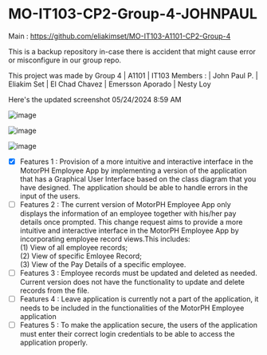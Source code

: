 # MO-IT103-CP2-Group-4-JOHNPAUL

Main : https://github.com/eliakimset/MO-IT103-A1101-CP2-Group-4

This is a backup repository in-case there is accident that might cause error or misconfigure in our group repo. 

This project was made by Group 4 | A1101 | IT103 
Members : | John Paul P. | Eliakim Set | El Chad Chavez | Emersson Aporado | Nesty Loy

Here's the updated screenshot 05/24/2024 8:59 AM



![image](https://github.com/eliakimset/MO-IT103-CP2-Group-4/assets/106713068/8e42cd51-e045-4858-b3fa-3330c6048511)

![image](https://github.com/eliakimset/MO-IT103-CP2-Group-4/assets/106713068/8e78c66e-bbd7-4569-8c0c-5f136ad76ad1)

![image](https://github.com/eliakimset/MO-IT103-CP2-Group-4/assets/106713068/37e2cc1f-ca6c-48b2-9543-0e0d3d4abc5b)





- [x] Features 1 : Provision of a more intuitive and interactive interface in the MotorPH Employee App by implementing a version of the application that has a Graphical User Interface based on the class diagram that you have designed. The application should be able to handle errors in the input of the users.
- [ ] Features 2 : The current version of MotorPH Employee App only displays the information of an employee together with his/her pay details once prompted. This change request aims to provide a more intuitive and interactive interface in the MotorPH Employee App by incorporating employee record views.This includes:  
(1) View of all employee records;  
(2) View of specific Emloyee Record;  
(3) View of the Pay Details of a specific employee.
- [ ] Features 3 : Employee records must be updated and deleted as needed. Current version does not have the functionality to update and delete records from the file.
- [ ] Features 4 : Leave application is currently not a part of the application, it needs to be included in the functionalities of the MotorPH Employee application
- [ ] Features 5 : To make the application secure, the users of the application must enter their correct login credentials to be able to access the application properly.
